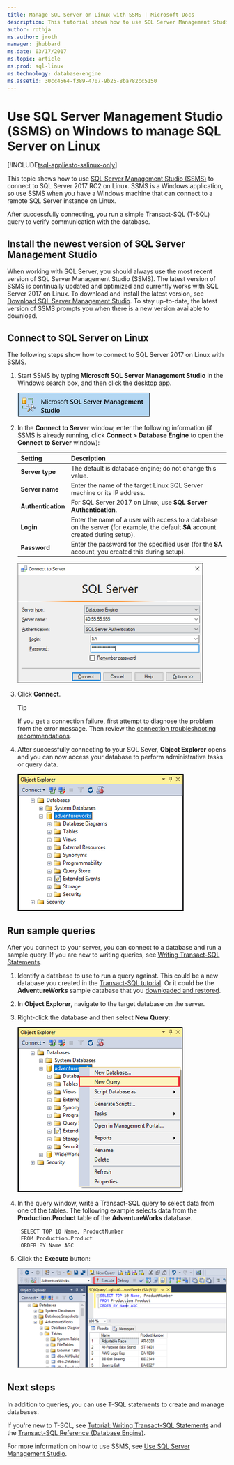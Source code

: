 ```yaml
---
title: Manage SQL Server on Linux with SSMS | Microsoft Docs
description: This tutorial shows how to use SQL Server Management Studio on Windows to connect to SQL Server running on Linux. 
author: rothja 
ms.author: jroth 
manager: jhubbard
ms.date: 03/17/2017
ms.topic: article
ms.prod: sql-linux
ms.technology: database-engine
ms.assetid: 30cc4564-f389-4707-9b25-8ba782cc5150
---
```

# Use SQL Server Management Studio (SSMS) on Windows to manage SQL Server on Linux

[!INCLUDE[tsql-appliesto-sslinux-only](../includes/tsql-appliesto-sslinux-only.md)]

This topic shows how to use [SQL Server Management Studio (SSMS)](../ssms/download-sql-server-management-studio-ssms.md) to connect to SQL Server 2017 RC2 on Linux. SSMS is a Windows application, so use SSMS when you have a Windows machine that can connect to a remote SQL Server instance on Linux. 

After successfully connecting, you run a simple Transact-SQL (T-SQL) query to verify communication with the database.

## Install the newest version of SQL Server Management Studio

When working with SQL Server, you should always use the most recent version of SQL Server Management Studio (SSMS). The latest version of SSMS is continually updated and optimized and currently works with SQL Server 2017 on Linux. To download and install the latest version, see [Download SQL Server Management Studio](../ssms/download-sql-server-management-studio-ssms.md). To stay up-to-date, the latest version of SSMS prompts you when there is a new version available to download. 

## Connect to SQL Server on Linux

The following steps show how to connect to SQL Server 2017 on Linux with SSMS.

1. Start SSMS by typing **Microsoft SQL Server Management Studio** in the Windows search box, and then click the desktop app.

    ![SQL Server Management Studio](./media/sql-server-linux-develop-use-ssms/ssms.png)

2. In the **Connect to Server** window, enter the following information (if SSMS is already running, click **Connect > Database Engine** to open the **Connect to Server** window):

   | Setting | Description |
   |-----|-----|
   | **Server type** | The default is database engine; do not change this value. |
   | **Server name** | Enter the name of the target Linux SQL Server machine or its IP address. |
   | **Authentication** | For SQL Server 2017 on Linux, use **SQL Server Authentication**. |
   | **Login** | Enter the name of a user with access to a database on the server (for example, the default **SA** account created during setup). |
   | **Password** | Enter the password for the specified user (for the **SA** account, you created this during setup). |

    ![SQL Server Management Studio: Connect to SQL Database server](./media/sql-server-linux-develop-use-ssms/connect.png)

3. Click **Connect**.

    > [!TIP]
    > If you get a connection failure, first attempt to diagnose the problem from the error message. Then review the [connection troubleshooting recommendations](sql-server-linux-troubleshooting-guide.md#connection).
 
5. After successfully connecting to your SQL Sever, **Object Explorer** opens and you can now access your database to perform administrative tasks or query data.
 
     ![Object explorer](./media/sql-server-linux-develop-use-ssms/object-explorer.png)
     
## Run sample queries

After you connect to your server, you can connect to a database and run a sample query. If you are new to writing queries, see [Writing Transact-SQL Statements](../t-sql/tutorial-writing-transact-sql-statements.md).

1. Identify a database to use to run a query against. This could be a new database you created in the [Transact-SQL tutorial](../t-sql/tutorial-writing-transact-sql-statements.md). Or it could be the **AdventureWorks** sample database that you [downloaded and restored](sql-server-linux-migrate-restore-database.md).
2. In **Object Explorer**, navigate to the target database on the server.
2. Right-click the database and then select **New Query**:

	![New query. Connect to SQL Database server: SQL Server Management Studio](./media/sql-server-linux-develop-use-ssms/new-query.png)

3. In the query window, write a Transact-SQL query to select data from one of the tables. The following example selects data from the **Production.Product** table of the **AdventureWorks** database.

        SELECT TOP 10 Name, ProductNumber
        FROM Production.Product
        ORDER BY Name ASC

4. Click the **Execute** button:

	![Success. Connect to SQL Database server: SQL Server Management Studio](./media/sql-server-linux-develop-use-ssms/execute-query.png)

## Next steps

In addition to queries, you can use T-SQL statements to create and manage databases.

If you're new to T-SQL, see [Tutorial: Writing Transact-SQL Statements](../t-sql/tutorial-writing-transact-sql-statements.md) and the [Transact-SQL Reference (Database Engine)](https://msdn.microsoft.com/library/bb510741.aspx).

For more information on how to use SSMS, see [Use SQL Server Management Studio](https://msdn.microsoft.com/library/ms174173.aspx).
